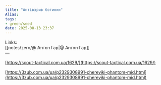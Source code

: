 ```yaml
---
title: "Антівзрив ботинки"
Alias: 
tags:
- green/seed
date: 2025-08-13 23:37
---
```

Links:  
[[notes/zero/@ Антон Гар|@ Антон Гар]]  
—

[https://scout-tactical.com.ua/1629/](https://scout-tactical.com.ua/1629/)

[https://3zub.com.ua/ua/p2329308991-chereviki-phantom-mid.html](https://3zub.com.ua/ua/p2329308991-chereviki-phantom-mid.html)

  